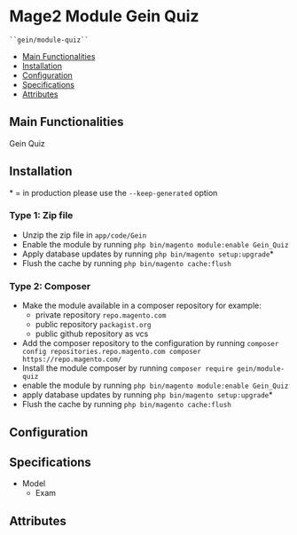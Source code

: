 # Mage2 Module Gein Quiz

    ``gein/module-quiz``

- [Main Functionalities](#markdown-header-main-functionalities)
- [Installation](#markdown-header-installation)
- [Configuration](#markdown-header-configuration)
- [Specifications](#markdown-header-specifications)
- [Attributes](#markdown-header-attributes)

## Main Functionalities

Gein Quiz

## Installation

\* = in production please use the `--keep-generated` option

### Type 1: Zip file

- Unzip the zip file in `app/code/Gein`
- Enable the module by running `php bin/magento module:enable Gein_Quiz`
- Apply database updates by running `php bin/magento setup:upgrade`\*
- Flush the cache by running `php bin/magento cache:flush`

### Type 2: Composer

- Make the module available in a composer repository for example:
    - private repository `repo.magento.com`
    - public repository `packagist.org`
    - public github repository as vcs
- Add the composer repository to the configuration by
  running `composer config repositories.repo.magento.com composer https://repo.magento.com/`
- Install the module composer by running `composer require gein/module-quiz`
- enable the module by running `php bin/magento module:enable Gein_Quiz`
- apply database updates by running `php bin/magento setup:upgrade`\*
- Flush the cache by running `php bin/magento cache:flush`

## Configuration

## Specifications

- Model
    - Exam

## Attributes



